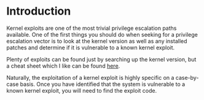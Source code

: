 # Introduction
Kernel exploits are one of the most trivial privilege escalation paths available. One of the first things you should do when seeking for a privilege escalation vector is to look at the kernel version as well as any installed patches and determine if it is vulnerable to a known kernel exploit. 

Plenty of exploits can be found just by searching up the kernel version, but a cheat sheet which I like can be found [here](https://github.com/SecWiki/windows-kernel-exploits).

Naturally, the exploitation of a kernel exploit is highly specific on a case-by-case basis. Once you have identified that the system is vulnerable to a known kernel exploit, you will need to find the exploit code.
